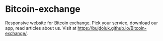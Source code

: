 # Bitcoin-exchange
Responsive website for Bitcoin exchange. Pick your service, download our app, read articles about us. Visit at https://bujdoluk.github.io/Bitcoin-exchange/.
